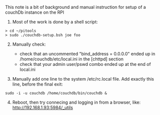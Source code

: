 This note is a bit of background and manual instruction for setup of a couchDb instance on the RPI

1) Most of the work is done by a shell script:

```
> cd ~/pitools
> sudo ./couchdb-setup.bsh joe foo
```

2) Manually check:
   * check that an uncommented "bind_address = 0.0.0.0" ended up in /home/couchdb/etc/local.ini in the [chttpd] section
   * check that your admin user/pswd combo ended up at the end of local.ini

3) Manually add one line to the system /etc/rc.local file.  Add exactly this line, before the final exit:
```
sudo -i -u couchdb /home/couchdb/bin/couchdb &
```

4) Reboot, then try connecing and logging in from a browser, like: http://192.168.1.93:5984/_utils

